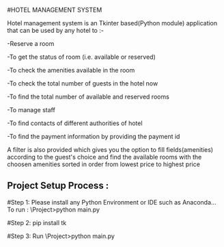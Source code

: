 
#HOTEL MANAGEMENT SYSTEM


Hotel management system is an Tkinter based(Python module) application that can be used by any hotel to :-

-Reserve a room

-To get the status of room (i.e. available or reserved)

-To check the amenities available in the room

-To check the total number of guests in the hotel now

-To find the total number of available and reserved rooms

-To manage staff

-To find contacts of different authorities of hotel

-To find the payment information by providing the payment id

A filter is also provided which gives you the option to fill fields(amenities) according to the guest's choice and find the available rooms with the choosen amenities sorted in order from lowest price to highest price
## Project Setup Process :
#Step 1:
    Please install any Python Environment or IDE such as Anaconda...
    To run :
\Project>python main.py

#Step 2:
    pip install tk

#Step 3:
Run \Project>python main.py
